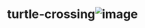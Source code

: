 # turtle-crossing![image](https://user-images.githubusercontent.com/88244322/201215120-123ade9c-4319-4373-8bbf-ac2642e058d9.png)

